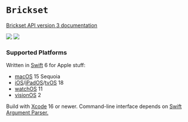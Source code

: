 # `Brickset`

[Brickset API version 3 documentation](https://brickset.com/article/52664/api-version-3-documentation)

![](docs/bricks-cli.png)
![](docs/bricks-cli-dark.png)

### Supported Platforms

Written in [Swift](https://developer.apple.com/swift) 6 for Apple stuff:

* [macOS](https://developer.apple.com/macos) 15 Sequoia
* [iOS](https://developer.apple.com/ios)/[iPadOS](https://developer.apple.com/ipad)/[tvOS](https://developer.apple.com/tvos) 18
* [watchOS](https://developer.apple.com/watchos) 11
* [visionOS](https://developer.apple.com/visionos) 2

Build with [Xcode](https://developer.apple.com/xcode) 16 or newer. Command-line interface depends on [Swift Argument Parser.](https://github.com/apple/swift-argument-parser)
